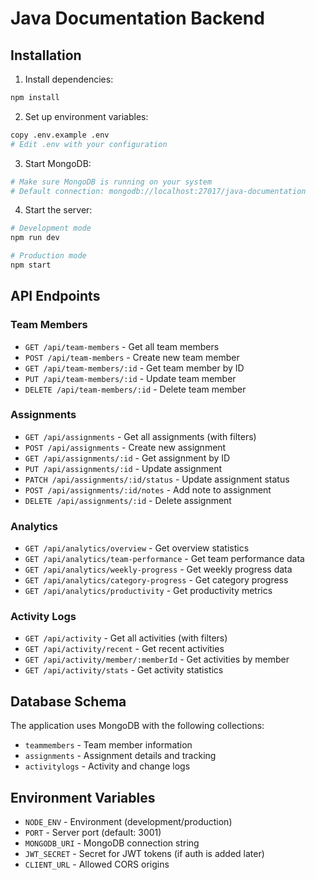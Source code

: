 # Java Documentation Backend

## Installation

1. Install dependencies:

```bash
npm install
```

2. Set up environment variables:

```bash
copy .env.example .env
# Edit .env with your configuration
```

3. Start MongoDB:

```bash
# Make sure MongoDB is running on your system
# Default connection: mongodb://localhost:27017/java-documentation
```

4. Start the server:

```bash
# Development mode
npm run dev

# Production mode
npm start
```

## API Endpoints

### Team Members

- `GET /api/team-members` - Get all team members
- `POST /api/team-members` - Create new team member
- `GET /api/team-members/:id` - Get team member by ID
- `PUT /api/team-members/:id` - Update team member
- `DELETE /api/team-members/:id` - Delete team member

### Assignments

- `GET /api/assignments` - Get all assignments (with filters)
- `POST /api/assignments` - Create new assignment
- `GET /api/assignments/:id` - Get assignment by ID
- `PUT /api/assignments/:id` - Update assignment
- `PATCH /api/assignments/:id/status` - Update assignment status
- `POST /api/assignments/:id/notes` - Add note to assignment
- `DELETE /api/assignments/:id` - Delete assignment

### Analytics

- `GET /api/analytics/overview` - Get overview statistics
- `GET /api/analytics/team-performance` - Get team performance data
- `GET /api/analytics/weekly-progress` - Get weekly progress data
- `GET /api/analytics/category-progress` - Get category progress
- `GET /api/analytics/productivity` - Get productivity metrics

### Activity Logs

- `GET /api/activity` - Get all activities (with filters)
- `GET /api/activity/recent` - Get recent activities
- `GET /api/activity/member/:memberId` - Get activities by member
- `GET /api/activity/stats` - Get activity statistics

## Database Schema

The application uses MongoDB with the following collections:

- `teammembers` - Team member information
- `assignments` - Assignment details and tracking
- `activitylogs` - Activity and change logs

## Environment Variables

- `NODE_ENV` - Environment (development/production)
- `PORT` - Server port (default: 3001)
- `MONGODB_URI` - MongoDB connection string
- `JWT_SECRET` - Secret for JWT tokens (if auth is added later)
- `CLIENT_URL` - Allowed CORS origins
